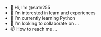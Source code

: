 - 👋 Hi, I’m @sa1n255
- 👀 I’m interested in learn and experiences
- 🌱 I’m currently learning Python
- 💞️ I’m looking to collaborate on ...
- 📫 How to reach me ...

<!---
sa1n255/sa1n255 is a ✨ special ✨ repository because its `README.md` (this file) appears on your GitHub profile.
You can click the Preview link to take a look at your changes.
--->
